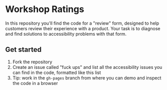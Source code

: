 # Workshop Ratings

In this repository you'll find the code for a "review" form, designed to help customers review their experience with a product. Your task is to diagnose and find solutions to accessibility problems with that form.

## Get started

1. Fork the repository
2. Create an issue called "fuck ups" and list all the accessibility issues you can find in the code, formatted like this list
3. Tip: work in the `gh-pages` branch from where you can demo and inspect the code in a browser


